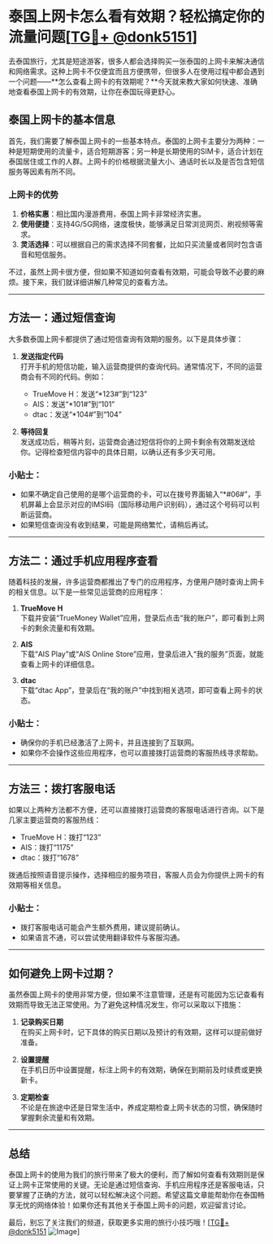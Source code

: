 # 泰国上网卡怎么看有效期？轻松搞定你的流量问题[[TG💪+ @donk5151](https://t.me/s/donk5151)]

去泰国旅行，尤其是短途游客，很多人都会选择购买一张泰国的上网卡来解决通信和网络需求。这种上网卡不仅便宜而且方便携带，但很多人在使用过程中都会遇到一个问题——**怎么查看上网卡的有效期呢？**今天就来教大家如何快速、准确地查看泰国上网卡的有效期，让你在泰国玩得更舒心。

## 泰国上网卡的基本信息

首先，我们需要了解泰国上网卡的一些基本特点。泰国的上网卡主要分为两种：一种是短期使用的流量卡，适合短期游客；另一种是长期使用的SIM卡，适合计划在泰国居住或工作的人群。上网卡的价格根据流量大小、通话时长以及是否包含短信服务等因素有所不同。

### 上网卡的优势

1. **价格实惠**：相比国内漫游费用，泰国上网卡非常经济实惠。
2. **使用便捷**：支持4G/5G网络，速度极快，能够满足日常浏览网页、刷视频等需求。
3. **灵活选择**：可以根据自己的需求选择不同套餐，比如只买流量或者同时包含语音和短信服务。

不过，虽然上网卡很方便，但如果不知道如何查看有效期，可能会导致不必要的麻烦。接下来，我们就详细讲解几种常见的查看方法。

---

## 方法一：通过短信查询

大多数泰国上网卡都提供了通过短信查询有效期的服务。以下是具体步骤：

1. **发送指定代码**  
   打开手机的短信功能，输入运营商提供的查询代码。通常情况下，不同的运营商会有不同的代码。例如：
   - TrueMove H：发送“*123#”到“123”
   - AIS：发送“*101#”到“101”
   - dtac：发送“*104#”到“104”

2. **等待回复**  
   发送成功后，稍等片刻，运营商会通过短信将你的上网卡剩余有效期发送给你。记得检查短信内容中的具体日期，以确认还有多少天可用。

### 小贴士：
- 如果不确定自己使用的是哪个运营商的卡，可以在拨号界面输入“*#06#”，手机屏幕上会显示对应的IMSI码（国际移动用户识别码），通过这个号码可以判断运营商。
- 如果短信查询没有收到结果，可能是网络繁忙，请稍后再试。

---

## 方法二：通过手机应用程序查看

随着科技的发展，许多运营商都推出了专门的应用程序，方便用户随时查询上网卡的相关信息。以下是一些常见运营商的应用程序：

1. **TrueMove H**  
   下载并安装“TrueMoney Wallet”应用，登录后点击“我的账户”，即可看到上网卡的剩余流量和有效期。

2. **AIS**  
   下载“AIS Play”或“AIS Online Store”应用，登录后进入“我的服务”页面，就能查看上网卡的详细信息。

3. **dtac**  
   下载“dtac App”，登录后在“我的账户”中找到相关选项，即可查看上网卡的状态。

### 小贴士：
- 确保你的手机已经激活了上网卡，并且连接到了互联网。
- 如果你不会操作这些应用程序，也可以直接拨打运营商的客服热线寻求帮助。

---

## 方法三：拨打客服电话

如果以上两种方法都不方便，还可以直接拨打运营商的客服电话进行咨询。以下是几家主要运营商的客服热线：

- TrueMove H：拨打“123”
- AIS：拨打“1175”
- dtac：拨打“1678”

拨通后按照语音提示操作，选择相应的服务项目，客服人员会为你提供上网卡的有效期等相关信息。

### 小贴士：
- 拨打客服电话可能会产生额外费用，建议提前确认。
- 如果语言不通，可以尝试使用翻译软件与客服沟通。

---

## 如何避免上网卡过期？

虽然泰国上网卡的使用非常方便，但如果不注意管理，还是有可能因为忘记查看有效期而导致无法正常使用。为了避免这种情况发生，你可以采取以下措施：

1. **记录购买日期**  
   在购买上网卡时，记下具体的购买日期以及预计的有效期，这样可以提前做好准备。

2. **设置提醒**  
   在手机日历中设置提醒，标注上网卡的有效期，确保在到期前及时续费或更换新卡。

3. **定期检查**  
   不论是在旅途中还是日常生活中，养成定期检查上网卡状态的习惯，确保随时掌握剩余流量和有效期。

---

## 总结

泰国上网卡的使用为我们的旅行带来了极大的便利，而了解如何查看有效期则是保证上网卡正常使用的关键。无论是通过短信查询、手机应用程序还是客服电话，只要掌握了正确的方法，就可以轻松解决这个问题。希望这篇文章能帮助你在泰国畅享无忧的网络体验！如果你还有其他关于泰国上网卡的问题，欢迎留言讨论。

最后，别忘了关注我们的频道，获取更多实用的旅行小技巧哦！[[TG💪+ @donk5151](https://t.me/s/donk5151) ![Image](https://i.postimg.cc/rwNCRYN7/Snipaste-2025-04-30-17-27-05.png)]